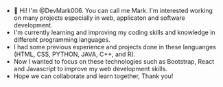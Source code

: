 - 👋 Hi! I'm @DevMark006. You can call me Mark. I'm interested working on many projects especially in web, applicaton and software development.
- I'm currently learning and improving my coding skills and knowledge in different programming languages.
- I had some previous experience and projects done in these languanges (HTML, CSS, PYTHON, JAVA, C++, and R).
- Now I wanted to focus on these technologies such as Bootstrap, React and Javascript to improve my web development skills.
- Hope we can collaborate and learn together, Thank you!
